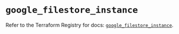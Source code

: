 # `google_filestore_instance`

Refer to the Terraform Registry for docs: [`google_filestore_instance`](https://registry.terraform.io/providers/hashicorp/google-beta/6.41.0/docs/resources/google_filestore_instance).
